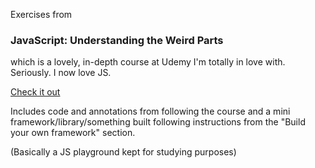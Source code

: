 Exercises from
### JavaScript: Understanding the Weird Parts

which is a lovely, in-depth course at Udemy I'm totally in love with. Seriously. I now love JS.

[Check it out](https://www.udemy.com/understand-javascript/)

Includes code and annotations from following the course and a mini framework/library/something built following instructions from the "Build your own framework" section. 

(Basically a JS playground kept for studying purposes)
